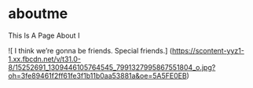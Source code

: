 # aboutme
This Is A Page About I

![ I think we’re gonna be friends. Special friends.]
(https://scontent-yyz1-1.xx.fbcdn.net/v/t31.0-8/15252691_1309446105764545_7991327995867551804_o.jpg?oh=3fe89461f2ff61fe3f1b11b0aa53881a&oe=5A5FE0EB)

